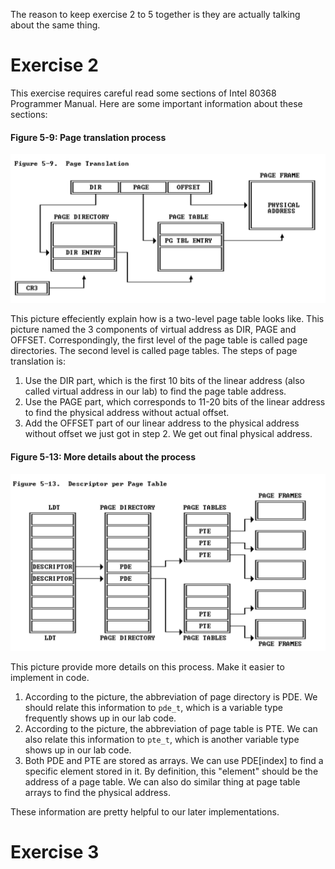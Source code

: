 The reason to keep exercise 2 to 5 together is they are actually talking about the same thing.
# Exercise 2
This exercise requires careful read some sections of Intel 80368 Programmer Manual. Here are some important information about these sections:
#### Figure 5-9: Page translation process
![](image/Figure5-9.png)  
  
This picture effeciently explain how is a two-level page table looks like. This picture named the 3 components of virtual address as DIR, PAGE and OFFSET. Correspondingly, the first level of the page table is called page directories. The second level is called page tables. The steps of page translation is:  
1. Use the DIR part, which is the first 10 bits of the linear address (also called virtual address in our lab) to find the page table address.  
2. Use the PAGE part, which corresponds to 11-20 bits of the linear address to find the physical address without actual offset.  
3. Add the OFFSET part of our linear address to the physical address without offset we just got in step 2. We get out final physical address.  
  
#### Figure 5-13: More details about the process
![](image/Figure5-13.png)  
  
This picture provide more details on this process. Make it easier to implement in code.  
1. According to the picture, the abbreviation of page directory is PDE. We should relate this information to ```pde_t```, which is a variable type frequently shows up in our lab code.  
2. According to the picture, the abbreviation of page table is PTE. We can also relate this information to ```pte_t```, which is another variable type shows up in our lab code.  
3. Both PDE and PTE are stored as arrays. We can use PDE[index] to find a specific element stored in it. By definition, this "element" should be the address of a page table. We can also do similar thing at page table arrays to find the physical address.  
  
  
These information are pretty helpful to our later implementations.
# Exercise 3
